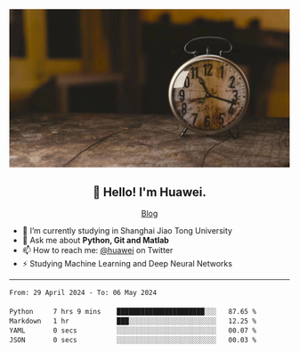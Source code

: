 <div align="center">
  <a href="https://github.com/JHW5981">
    <img src="./assets/background.jpg">
  </a>
</div>

<h2 align="center">👋 Hello! I'm Huawei.</h2>
<p align="center">
  <a href="https://blog.csdn.net/Edward__J?spm=1000.2115.3001.5343">Blog</a>
</p>


- 🔭 I’m currently studying in Shanghai Jiao Tong University
- 💬 Ask me about **Python, Git and Matlab**
- 📫 How to reach me: [@huawei](https://twitter.com/yoohuaff) on Twitter
- ⚡ Studying Machine Learning and Deep Neural Networks

-------

<!--START_SECTION:waka-->

```txt
From: 29 April 2024 - To: 06 May 2024

Python     7 hrs 9 mins    ██████████████████████░░░   87.65 %
Markdown   1 hr            ███░░░░░░░░░░░░░░░░░░░░░░   12.25 %
YAML       0 secs          ░░░░░░░░░░░░░░░░░░░░░░░░░   00.07 %
JSON       0 secs          ░░░░░░░░░░░░░░░░░░░░░░░░░   00.03 %
```

<!--END_SECTION:waka-->
